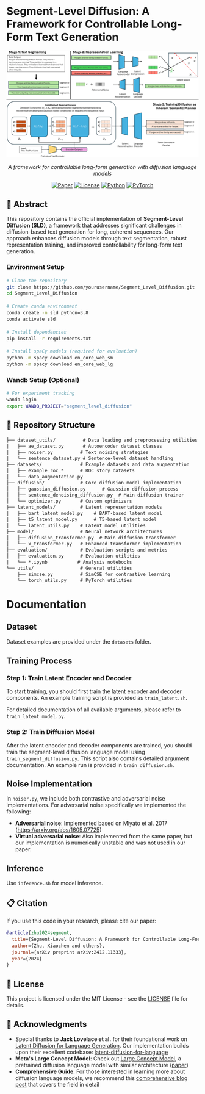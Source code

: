 # Segment-Level Diffusion: A Framework for Controllable Long-Form Text Generation

<div align="center">

![Segment-Level Diffusion](img/main.png)

*A framework for controllable long-form generation with diffusion language models*

[![Paper](https://img.shields.io/badge/arXiv-2412.11333-b31b1b.svg)](https://arxiv.org/abs/2412.11333)
[![License](https://img.shields.io/badge/License-MIT-blue.svg)](LICENSE)
[![Python](https://img.shields.io/badge/Python-3.8+-green.svg)](https://python.org)
[![PyTorch](https://img.shields.io/badge/PyTorch-2.3+-orange.svg)](https://pytorch.org)

</div>

## 📖 Abstract

This repository contains the official implementation of **Segment-Level Diffusion (SLD)**, a framework that addresses significant challenges in diffusion-based text generation for long, coherent sequences. Our approach enhances diffusion models through text segmentation, robust representation training, and improved controllability for long-form text generation.

### Environment Setup

```bash
# Clone the repository
git clone https://github.com/yourusername/Segment_Level_Diffusion.git
cd Segment_Level_Diffusion

# Create conda environment
conda create -n sld python=3.8
conda activate sld

# Install dependencies
pip install -r requirements.txt

# Install spaCy models (required for evaluation)
python -m spacy download en_core_web_sm
python -m spacy download en_core_web_lg
```

### Wandb Setup (Optional)
```bash
# For experiment tracking
wandb login
export WANDB_PROJECT="segment_level_diffusion"
```

## 📂 Repository Structure

```
├── dataset_utils/          # Data loading and preprocessing utilities
│   ├── ae_dataset.py       # Autoencoder dataset classes
│   ├── noiser.py          # Text noising strategies
│   └── sentence_dataset.py # Sentence-level dataset handling
├── datasets/              # Example datasets and data augmentation
│   ├── example_roc_*      # ROC story datasets
│   └── data_augmentation.py
├── diffusion/             # Core diffusion model implementation
│   ├── gaussian_diffusion.py      # Gaussian diffusion process
│   ├── sentence_denoising_diffusion.py  # Main diffusion trainer
│   └── optimizer.py       # Custom optimizers
├── latent_models/         # Latent representation models
│   ├── bart_latent_model.py    # BART-based latent model
│   ├── t5_latent_model.py      # T5-based latent model
│   └── latent_utils.py    # Latent model utilities
├── model/                 # Neural network architectures
│   ├── diffusion_transformer.py  # Main diffusion transformer
│   └── x_transformer.py   # Enhanced transformer implementation
├── evaluation/            # Evaluation scripts and metrics
│   ├── evaluation.py      # Evaluation utilities
│   └── *.ipynb           # Analysis notebooks
└── utils/                 # General utilities
    ├── simcse.py          # SimCSE for contrastive learning
    └── torch_utils.py     # PyTorch utilities
```
# Documentation

## Dataset
Dataset examples are provided under the `datasets` folder.

## Training Process

### Step 1: Train Latent Encoder and Decoder
To start training, you should first train the latent encoder and decoder components. An example training script is provided as `train_latent.sh`.

For detailed documentation of all available arguments, please refer to `train_latent_model.py`.

### Step 2: Train Diffusion Model
After the latent encoder and decoder components are trained, you should train the segment-level diffusion language model using `train_segment_diffusion.py`. This script also contains detailed argument documentation. An example run is provided in `train_diffusion.sh`.

## Noise Implementation
In `noiser.py`, we include both contrastive and adversarial noise implementations. For adversarial noise specifically we implemented the following:
- **Adversarial noise**: Implemented based on Miyato et al. 2017 (https://arxiv.org/abs/1605.07725)
- **Virtual adversarial noise**: Also implemented from the same paper, but our implementation is numerically unstable and was not used in our paper.

## Inference
Use `inference.sh` for model inference.

## 📋 Citation

If you use this code in your research, please cite our paper:

```bibtex
@article{zhu2024segment,
  title={Segment-Level Diffusion: A Framework for Controllable Long-Form Generation with Diffusion Language Models},
  author={Zhu, Xiaochen and others},
  journal={arXiv preprint arXiv:2412.11333},
  year={2024}
}
```

## 📄 License

This project is licensed under the MIT License - see the [LICENSE](LICENSE) file for details.

## 🔗 Acknowledgments

- Special thanks to **Jack Lovelace et al.** for their foundational work on [Latent Diffusion for Language Generation](https://arxiv.org/pdf/2212.09462). Our implementation builds upon their excellent codebase: [latent-diffusion-for-language](https://github.com/justinlovelace/latent-diffusion-for-language)
- **Meta's Large Concept Model**: Check out [Large Concept Model](https://github.com/facebookresearch/large_concept_model), a pretrained diffusion language model with similar architecture ([paper](https://arxiv.org/pdf/2412.08821))
- **Comprehensive Guide**: For those interested in learning more about diffusion language models, we recommend this [comprehensive blog post](https://spacehunterinf.github.io/blog/2025/diffusion-language-models/) that covers the field in detail

